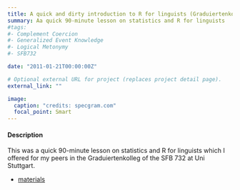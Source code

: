 ```yaml
---
title: A quick and dirty introduction to R for linguists (Graduiertenkolleg, SFB 732)
summary: Aa quick 90-minute lesson on statistics and R for linguists
#tags:
#- Complement Coercion
#- Generalized Event Knowledge
#- Logical Metonymy
#- SFB732

date: "2011-01-21T00:00:00Z"

# Optional external URL for project (replaces project detail page).
external_link: ""

image:
  caption: "credits: specgram.com"
  focal_point: Smart
---
```


<h4>Description </h4>

This was a quick 90-minute lesson on statistics and R for linguists which I offered for my peers in the Graduiertenkolleg of the SFB 732 at Uni Stuttgart.

- [materials](GK_statistics.zip)